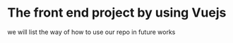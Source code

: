 # The front end project by using Vuejs

we will list the way of how to use our repo in future works
